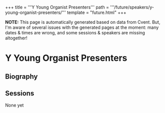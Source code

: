 +++
title = '''Y Young Organist Presenters'''
path = '''/future/speakers/y-young-organist-presenters/'''
template = "future.html"
+++

<p class="todo">
<strong>NOTE:</strong> This page is automatically generated based on data from Cvent.
But, I'm aware of several issues with the generated pages at the moment:
many dates & times are wrong, and some sessions & speakers are missing altogether!
</p>

<h1>Y Young Organist Presenters</h1>
<h2>Biography</h2>
<p></p>
<h2>Sessions</h2>
<p>None yet</p>

